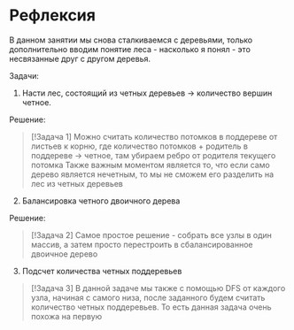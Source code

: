 # Рефлексия

В данном занятии мы снова сталкиваемся с деревьями, только дополнительно вводим понятие леса - насколько я понял - это несвязанные друг с другом деревья.

Задачи:

1. Насти лес, состоящий из четных деревьев -> количество вершин четное.

Решение:

> [!Задача 1]
> Можно считать количество потомков в поддереве от листьев к корню, где количество потомков + родитель в поддереве -> четное, там убираем ребро от родителя текущего потомка
> Также важным моментом является то, что если само дерево является нечетным, то мы не сможем его разделить на лес из четных деревьев

2. Балансировка четного двоичного дерева

Решение:

> [!Задача 2]
> Самое простое решение - собрать все узлы в один массив, а затем просто перестроить в сбалансированное двоичное дерево

3. Подсчет количества четных поддеревьев

> [!Задача 3]
> В данной задаче мы также с помощью DFS от каждого узла, начиная с самого низа, после заданного будем считать количество четных поддеревьев. То есть данная задача очень похожа на первую

